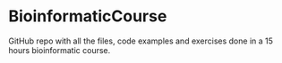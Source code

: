 # BioinformaticCourse
GitHub repo with all the files, code examples and exercises done in a 15 hours bioinformatic course.
